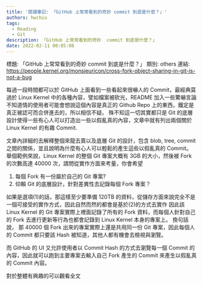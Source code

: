 ```yaml
---
title: '閱讀筆記: 「GitHub 上常常看到的奇妙 commit 到底是什麼？」'
authors: hwchiu
tags:
  - Reading
  - Git
description: 「GitHub 上常常看到的奇妙  commit 到底是什麼？」
date: 2022-02-11 00:05:08
---
```


標題: 「GitHub 上常常看到的奇妙  commit 到底是什麼？」
類別: others
連結: https://people.kernel.org/monsieuricon/cross-fork-object-sharing-in-git-is-not-a-bug

每過一段時間都可以於 GitHub 上面看到一些看起來很嚇人的 Commit，最經典莫過於 Linux Kernel 中的各種內容，譬如檔案被砍光，README 加入一些驚嚇言論
不知道情的使用者可能會想說這個內容是真正的 Github Repo 上的東西，鐵定是真正被認可而合併進去的，所以相信不疑。
殊不知這一切其實都只是 Git 的底層設計使得一些有心人可以打造出一些以假亂真的內容，文章中就有列出兩個關於 Linux Kernel 的有趣 Commit.

文章內詳細的去解釋整個來龍去賣以及底層 Git 的設計，包含 blob, tree, commit 之間的關係，並且說明為什麼有心人可以輕鬆的產生這些以假亂真的 Commit。
舉個範例來說，Linux Kernel 的整個 Git 專案大概有 3GB 的大小，然後被 Fork 的次數高達 40000 次，請問從實作方面來考量，你會希望
1. 每個 Fork 有一份屬於自己的 Git 專案?
2. 仰賴 Git 的底層設計，針對差異性去記錄每個 Fork 專案？

如果是選項(1)的話，那這樣至少要準備 120TB 的資料，從儲存方面來說完全不是一個可接受的實作方式，因此自然而然的都會是基於(2)的方式去實作
因此該 Linux Kernel 的 Git 專案實際上裡面記錄了所有的 Fork 資料，而每個人針對自己的 Fork 去進行更新等行為也都會記錄到 Linux Kernel 本身的專案上。
換句話說， 那 40000 個 Fork 出來的專案實際上還是共用同一份 Git 專案，因此每個人的 Commit 都只要該 Hash 被知道，其他人都有機會去檢視與瀏覽。

而 GitHub 的 UI 又允許使用者以 Commit Hash 的方式去瀏覽每一個 Commit 的內容，因此就可以跑到主要專案去輸入自己 Fork 產生的 Commit 來產生以假亂真的 Commit 內容。

對於整體有興趣的可以觀看全文

